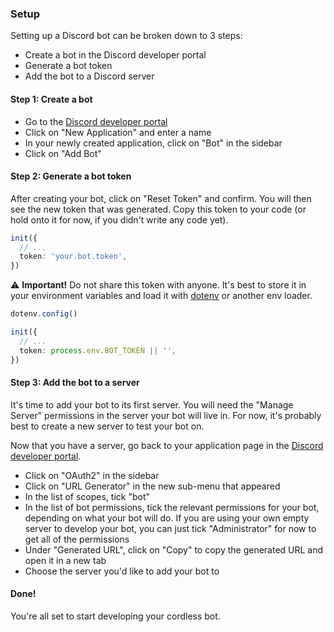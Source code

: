 ### Setup

Setting up a Discord bot can be broken down to 3 steps:

- Create a bot in the Discord developer portal
- Generate a bot token
- Add the bot to a Discord server

#### Step 1: Create a bot

- Go to the [Discord developer portal](https://discord.com/developers/applications)
- Click on "New Application" and enter a name
- In your newly created application, click on "Bot" in the sidebar
- Click on "Add Bot"

#### Step 2: Generate a bot token

After creating your bot, click on "Reset Token" and confirm. You will then see the new token that was generated. Copy this token to your code (or hold onto it for now, if you didn't write any code yet).

```ts
init({
  // ...
  token: 'your.bot.token',
})
```

⚠️ **Important!** Do not share this token with anyone. It's best to store it in your environment variables and load it with [dotenv](https://github.com/motdotla/dotenv) or another env loader.

```ts
dotenv.config()

init({
  // ...
  token: process.env.BOT_TOKEN || '',
})
```

#### Step 3: Add the bot to a server

It's time to add your bot to its first server. You will need the "Manage Server" permissions in the server your bot will live in. For now, it's probably best to create a new server to test your bot on.

Now that you have a server, go back to your application page in the [Discord developer portal](https://discord.com/developers/applications).

- Click on "OAuth2" in the sidebar
- Click on "URL Generator" in the new sub-menu that appeared
- In the list of scopes, tick "bot"
- In the list of bot permissions, tick the relevant permissions for your bot, depending on what your bot will do. If you are using your own empty server to develop your bot, you can just tick "Administrator" for now to get all of the permissions
- Under "Generated URL", click on "Copy" to copy the generated URL and open it in a new tab
- Choose the server you'd like to add your bot to

#### Done!

You're all set to start developing your cordless bot.
